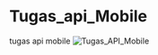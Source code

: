# Tugas_api_Mobile
tugas api mobile
![Tugas_API_Mobile](https://user-images.githubusercontent.com/71883485/147382899-d6f032e7-44eb-489a-84eb-1f86be38e3fa.gif)
